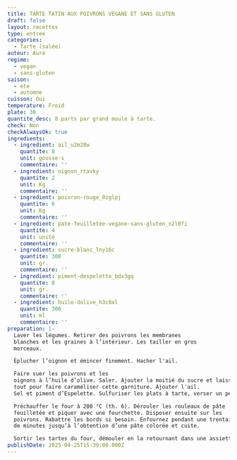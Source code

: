 ```yaml
---
title: TARTE TATIN AUX POIVRONS VEGANE ET SANS GLUTEN
draft: false
layout: recettes
type: entree
categories:
  - Tarte (salée)
auteur: Auré
regime:
  - vegan
  - sans-gluten
saison:
  - ete
  - automne
cuisson: Oui
temperature: Froid
plate: 30
quantite_desc: 8 parts par grand moule à tarte.
check: Non
checkAlwaysOk: true
ingredients:
  - ingredient: ail_u2m28w
    quantite: 8
    unit: gousse·s
    commentaire: ''
  - ingredient: oignon_rtavky
    quantite: 2
    unit: Kg
    commentaire: ''
  - ingredient: poivron-rouge_0zglpj
    quantite: 6
    unit: Kg
    commentaire: ''
  - ingredient: pate-feuilletee-vegane-sans-gluten_n2l0fi
    quantite: 4
    unit: unité
    commentaire: ''
  - ingredient: sucre-blanc_lny16c
    quantite: 300
    unit: gr.
    commentaire: ''
  - ingredient: piment-despelette_bdx3gq
    quantite: 8
    unit: gr.
    commentaire: ''
  - ingredient: huile-dolive_h3c8al
    quantite: 300
    unit: ml
    commentaire: ''
preparation: |-
  Laver les légumes. Retirer des poivrons les membranes
  blanches et les graines à l’intérieur. Les tailler en gros
  morceaux.

  Éplucher l’oignon et émincer finement. Hacher l'ail.

  Faire suer les poivrons et les
  oignons à l’huile d’olive. Saler. Ajouter la moitié du sucre et laisser cuire le
  tout pour faire caraméliser cette garniture. Ajouter l'ail.
  Sel et piment d’Espelette. Sulfuriser les plats à tarte, verser un peu de sucre au fond et disposer les légumes.

  Préchauffer le four à 200 °C (th. 6). Dérouler les rouleaux de pâte
  feuilletée et piquer avec une fourchette. Disposer ensuite sur les
  poivrons. Rabattre les bords si besoin. Enfournez pendant une trentaine
  de minutes jusqu’à l’obtention d’une pâte colorée et cuite.

  Sortir les tartes du four, démouler en la retournant dans une assiette. Un délice.
publishDate: 2025-04-25T15:39:00.000Z
---
```

